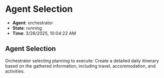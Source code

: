 # Agent Selection

- **Agent**: orchestrator
- **State**: running
- **Time**: 3/26/2025, 10:04:22 AM

## Agent Selection

Orchestrator selecting planning to execute: Create a detailed daily itinerary based on the gathered information, including travel, accommodation, and activities.

